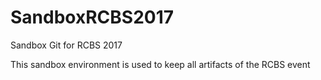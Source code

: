 # SandboxRCBS2017
Sandbox Git for RCBS 2017

This sandbox environment is used to keep all artifacts of the RCBS event
